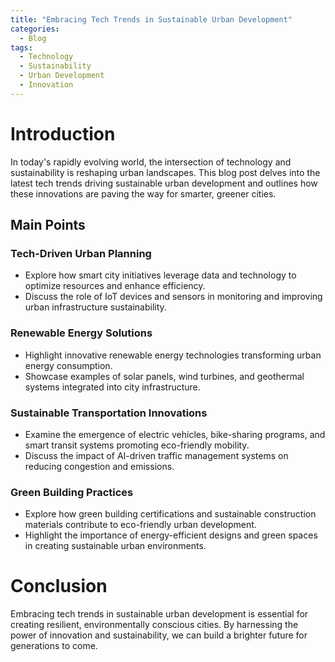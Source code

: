 ```yaml
---
title: "Embracing Tech Trends in Sustainable Urban Development"
categories:
  - Blog
tags:
  - Technology
  - Sustainability
  - Urban Development
  - Innovation
---
```


# Introduction
In today's rapidly evolving world, the intersection of technology and sustainability is reshaping urban landscapes. This blog post delves into the latest tech trends driving sustainable urban development and outlines how these innovations are paving the way for smarter, greener cities.

## Main Points
### Tech-Driven Urban Planning
- Explore how smart city initiatives leverage data and technology to optimize resources and enhance efficiency.
- Discuss the role of IoT devices and sensors in monitoring and improving urban infrastructure sustainability.

### Renewable Energy Solutions
- Highlight innovative renewable energy technologies transforming urban energy consumption.
- Showcase examples of solar panels, wind turbines, and geothermal systems integrated into city infrastructure.

### Sustainable Transportation Innovations
- Examine the emergence of electric vehicles, bike-sharing programs, and smart transit systems promoting eco-friendly mobility.
- Discuss the impact of AI-driven traffic management systems on reducing congestion and emissions.

### Green Building Practices
- Explore how green building certifications and sustainable construction materials contribute to eco-friendly urban development.
- Highlight the importance of energy-efficient designs and green spaces in creating sustainable urban environments.

# Conclusion
Embracing tech trends in sustainable urban development is essential for creating resilient, environmentally conscious cities. By harnessing the power of innovation and sustainability, we can build a brighter future for generations to come.